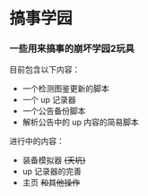 # 搞事学园

### 一些用来搞事的崩坏学园2玩具



目前包含以下内容：

- 一个检测图鉴更新的脚本
- 一个 up 记录器
- 一个公告备份脚本
- 解析公告中的 up 内容的简易脚本

进行中的内容：

- 装备模拟器 ~~(天坑)~~
- up 记录器的完善
- 主页 ~~和其他操作~~